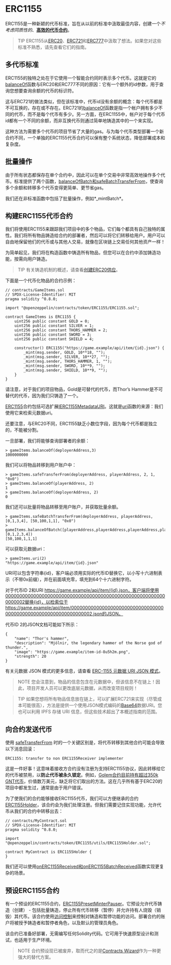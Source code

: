 # ERC1155
ERC1155是一种新颖的代币标准，旨在从以前的标准中汲取最佳内容，创建一个*不考虑同质性的*、**[高效的代币合约](./Tokens.md)**。

> TIP
ERC1155从[ERC20](./ERC20/ERC20.md)、[ERC721](./ERC721.md)和[ERC777](./ERC777.md)中汲取了想法。如果您对这些标准不熟悉，请先查看它们的指南。

## 多代币标准
ERC1155的独特之处在于它使用一个智能合约同时表示多个代币。这就是它的[balanceOf](../API/ERC1155.md)函数与ERC20和ERC777不同的原因：它有一个额外的id参数，用于查询您想要查询余额的代币的标识符。

这与ERC721的做法类似，但在该标准中，代币id没有余额的概念：每个代币都是不可互换的，存在或不存在。ERC721的[balanceOf](../API/ERC721.md)函数是指一个帐户拥有多少不同的代币，而不是每个代币有多少。另一方面，在ERC1155中，帐户对于每个代币id都有一个不同的余额，而非互换代币则通过简单地铸造其中的一个来实现。

这种方法为需要多个代币的项目节省了大量的gas。与为每个代币类型部署一个新合约不同，一个单独的ERC1155代币合约可以保有整个系统状态，降低部署成本和复杂度。

## 批量操作
由于所有状态都保存在单个合约中，因此可以在单个交易中非常高效地操作多个代币。标准提供了两个函数，[balanceOfBatch和safeBatchTransferFrom](../API/ERC1155.md)，使查询多个余额和转移多个代币变得更简单、更节省gas。

我们还在非标准函数中包括了批量操作，例如*_mintBatch*。

## 构建ERC1155代币合约
我们将使用ERC1155来跟踪我们项目中的多个物品，它们每个都具有自己独特的属性。我们将所有物品铸造给合约的部署者，然后可以将它们转移给用户。用户可以自由地保留他们的代币或与其他人交易，就像在区块链上交易任何其他资产一样！

为简单起见，我们将在构造函数中铸造所有物品，但您可以在合约中添加铸造功能，按需向用户铸造。

> TIP
有关铸造机制的概述，请查看[创建ERC20供应](./ERC20/ERC20.md)。

下面是一个代币化物品的合约示例：
```
// contracts/GameItems.sol
// SPDX-License-Identifier: MIT
pragma solidity ^0.8.0;

import "@openzeppelin/contracts/token/ERC1155/ERC1155.sol";

contract GameItems is ERC1155 {
    uint256 public constant GOLD = 0;
    uint256 public constant SILVER = 1;
    uint256 public constant THORS_HAMMER = 2;
    uint256 public constant SWORD = 3;
    uint256 public constant SHIELD = 4;

    constructor() ERC1155("https://game.example/api/item/{id}.json") {
        _mint(msg.sender, GOLD, 10**18, "");
        _mint(msg.sender, SILVER, 10**27, "");
        _mint(msg.sender, THORS_HAMMER, 1, "");
        _mint(msg.sender, SWORD, 10**9, "");
        _mint(msg.sender, SHIELD, 10**9, "");
    }
}
```

请注意，对于我们的项目物品，Gold是可替代的代币，而Thor’s Hammer是不可替代的代币，因为我们只铸造了一个。

[ERC1155](../API/ERC1155.md)合约包括可选扩展[IERC1155MetadataURI](../API/ERC1155.md)。这就是[uri](../API/ERC1155.md)函数的来源：我们使用它来检索元数据uri。

还要注意，与ERC20不同，ERC1155缺乏小数位字段，因为每个代币都是独立的，不能被分割。

一旦部署，我们将能够查询部署者的余额：
```
> gameItems.balanceOf(deployerAddress,3)
1000000000
```

我们可以将物品转移到用户账户中：
```
> gameItems.safeTransferFrom(deployerAddress, playerAddress, 2, 1, "0x0")
> gameItems.balanceOf(playerAddress, 2)
1
> gameItems.balanceOf(deployerAddress, 2)
0
```

我们还可以批量将物品转移至用户账户，并获取批量余额。
```
> gameItems.safeBatchTransferFrom(deployerAddress, playerAddress, [0,1,3,4], [50,100,1,1], "0x0")
> gameItems.balanceOfBatch([playerAddress,playerAddress,playerAddress,playerAddress,playerAddress], [0,1,2,3,4])
[50,100,1,1,1]
```

可以获取元数据uri：
```
> gameItems.uri(2)
"https://game.example/api/item/{id}.json"
```

URI可以包含字符串{id}，客户端必须用实际的代币ID替换它，以小写十六进制表示（不带0x前缀），并在前面填充零，填充到64个十六进制字符。

对于代币ID 2和URI https://game.example/api/item/{id}.json，客户端将使用0000000000000000000000000000000000000000000000000000000000000002替换{id}，以检索位于https://game.example/api/item/0000000000000000000000000000000000000000000000000000000000000002.json的JSON。

代币ID 2的JSON文档可能如下所示：
```
{
    "name": "Thor's hammer",
    "description": "Mjölnir, the legendary hammer of the Norse god of thunder.",
    "image": "https://game.example/item-id-8u5h2m.png",
    "strength": 20
}
```

有关元数据 JSON 模式的更多信息，请查看 [ERC-1155 元数据 URI JSON 模式](https://github.com/ethereum/EIPs/blob/master/EIPS/eip-1155.md#erc-1155-metadata-uri-json-schema)。

> NOTE
您会注意到，物品的信息包含在元数据中，但该信息不在链上！因此，项目开发人员可以更改底层元数据，从而改变项目规则！

> TIP
如果您想将所有物品信息放在链上，可以扩展ERC721来实现（尽管成本可能很高），方法是提供一个使用JSON模式编码的[Base64](../Utilities.md)数据URI。您也可以利用 IPFS 存储 URI 信息，但这些技术超出了本概述指南的范围。

## 向合约发送代币
使用 [safeTransferFrom](../API/ERC1155.md) 时的一个关键区别是，将代币转移到其他合约可能会导致以下消息回滚：
```
ERC1155: transfer to non ERC1155Receiver implementer
```

这是一件好事！这意味着接收方合约没有注册为支持ERC1155协议，因此转移给它的代币被禁用，以**防止代币被永久锁定**。例如，[Golem合约目前持有超过350k GNT代币](https://etherscan.io/token/0xa74476443119A942dE498590Fe1f2454d7D4aC0d?a=0xa74476443119A942dE498590Fe1f2454d7D4aC0d)，价值数万美元，缺乏将它们取出的方法。这在几乎所有基于ERC20的项目中都发生过，通常是由于用户错误。

为了使我们的合约能够接收ERC1155代币，我们可以方便继承的合约[ERC1155Holder](../API/ERC1155.md)，该合约会为我们处理注册。但我们需要记住实现功能，允许代币从我们的合约中转移出去：
```
// contracts/MyContract.sol
// SPDX-License-Identifier: MIT
pragma solidity ^0.8.0;

import "@openzeppelin/contracts/token/ERC1155/utils/ERC1155Holder.sol";

contract MyContract is ERC1155Holder {
}
```

我们还可以使用[onERC1155Received和onERC1155BatchReceived](../API/ERC1155.md)函数实现更复杂的场景。

## 预设ERC1155合约
有一个预设的ERC1155合约，[ERC1155PresetMinterPauser](https://github.com/OpenZeppelin/openzeppelin-contracts/blob/release-v4.7/contracts/token/ERC1155/presets/ERC1155PresetMinterPauser.sol)。它预设允许代币铸造（创建） - 包括批量铸造，停止所有代币转移（暂停）并允许持有人烧毁（销毁）其代币。该合约使用[访问控制](../Access%20Control.md)来控制对铸造和暂停功能的访问。部署合约的账户将被授予铸造者和暂停者角色，以及默认的管理员角色。

该合约已准备好部署，无需编写任何Solidity代码。它可用于快速原型设计和测试，也适用于生产环境。

> NOTE
合约预设现已被废弃，取而代之的是[Contracts Wizard](https://wizard.openzeppelin.com/)作为一种更强大的替代方案。